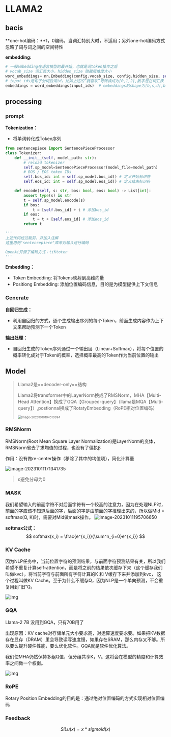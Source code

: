 # LLAMA2

## bacis

**one-hot编码：**1，0编码，当词汇特别大时，不适用；另外one-hot编码方式忽略了词与词之间的空间特性

**embedding:**

```python
# 一般embedding在语言模型的最开始，也就是词token操作之后
# vocab_size 词汇表大小，hidden_size 隐藏层维度大小
word_embeddings= nn.Embedding(config.vocab_size, config.hidden_size, self.padding_idx)
# input_ids是句子分词后词id，比如上述的“我喜欢”可转换成为[0,1,2],数字是在词汇表【我，喜，欢，吃,面】中的索引，即token id
embeddings = word_embeddings(input_ids)  # embeddings的shape为[b,s,d],b:batch,s:seq_len,d:embedding size
```

## processing

### prompt

**Tokenization：**

- 将单词转化成Token序列

```python
from sentencepiece import SentencePieceProcessor
class Tokenizer:
    def __init__(self, model_path: str):
        # reload tokenizer
        self.sp_model=SentencePieceProcessor(model_file=model_path)
        # BOS / EOS token IDs
        self.bos_id: int = self.sp_model.bos_id() # 定义开始标识符
        self.eos_id: int = self.sp_model.eos_id() # 定义结束标识符

    def encode(self, s: str, bos: bool, eos: bool) -> List[int]:
        assert type(s) is str
        t = self.sp_model.encode(s)
        if bos:
            t = [self.bos_id] + t # 添加bos_id
        if eos:
            t = t + [self.eos_id] # 添加eos_id
        return t

'''
上述代码经过裁剪，并加入注解
这里用到"sentencepiece"库来对输入进行编码

OpenAi开源了编码方式：tiKtoten
''' 
```

**Embedding：**

- Token Embedding: 将Tokens映射到高维向量
- Positiong Embedding: 添加位置编码信息，目的是为模型提供上下文信息

### Generate

**自回归生成：**

- 利用自回归的方式，逐个生成输出序列的每个Token，前面生成内容作为上下文来帮助预测下一个Token

**输出处理：**

- 自回归生成的Token序列通过一个输出层（Linear+Softmax），将每个位置的概率转化成对于Token的概率，选择概率最高的Token作为当前位置的输出

## Model

> Llama2是==decoder-only==结构
>
> Llama2将transformer中的LayerNorm换成了RMSNorm，MHA【Multi-Head Attention】换成了GQA【Grouped-query】（llama是MQA【Multi-query】）,postionnal换成了RotatyEmbedding（RoPE相对位置编码）
>
> <img src="C:\Users\iMAN\AppData\Roaming\Typora\typora-user-images\image-20231010194510394.png" alt="image-20231010194510394" style="zoom:67%;" />

### RMSNorm

RMSNorm(Root Mean Square Layer Normalization)是LayerNorm的变体，RMSNorm省去了求均值的过程，也没有了偏执β

作用：没有做re-center操作（移除了其中的均值项），简化计算量

![image-20231011171341735](C:\Users\iMAN\AppData\Roaming\Typora\typora-user-images\image-20231011171341735.png)

> ε避免分母为0

### MASK

我们希望输入的前面字符不对后面字符有一个较高的注意力，因为在处理NLP时，前面的字应该不知道后面的字，后面的字是由前面的字推理出来的，所以做Mid = softmax(Q, K)时，需要对Mid做mask操作。
![image-20231011195706650](C:\Users\iMAN\AppData\Roaming\Typora\typora-user-images\image-20231011195706650.png)

**softmax公式：**
$$
softmax(x_i) = \frac{e^{x_i}}{\sum^n_{i=0}e^{x_i}}
$$

### KV Cache

因为NLP任务中，当前位置字符的预测结果，与前面字符预测结果有关，所以我们希望不重复计算self-attention，而是将之前的结果依次缓存下来（这个缓存我们叫做kvc），将当前字符与前面所有字符计算的K 和 V缓存下来并添加到kvc， 这个过程叫做KV Cache。至于为什么不缓存Q，因为NLP是一个单向预测，不会重复用到”旧“Q。

![img](https://pic3.zhimg.com/80/v2-f764447457c75f18681e3f8bfdea20fe_720w.webp)

### GQA

Llama-2 7B 没用到GQA，只有70B用了

出现原因：KV cache对存储单元大小要求高，对运算速度要求要。如果把KV数据存在显存（DRAM）里会导致读写速度慢，如果存在SRAM，那么内存又不够。所以要么提升硬件性能，要么优化软件。GQA就是软件优化算法。

我们使MHA仍然保持多组Q值，但分组共享K，V。这将会在模型的精度和计算效率之间做一个权衡。

![img](https://pic1.zhimg.com/80/v2-0b4046dca50ceb80361ef1ee1ba3f6d4_720w.webp)

### RoPE

Rotary Position Embedding的目的是：通过绝对位置编码的方式实现相对位置编码

### Feedback


$$
SiLu(x) = x*sigmoid(x)
$$


